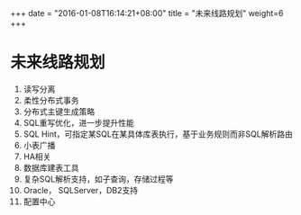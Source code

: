 +++
date = "2016-01-08T16:14:21+08:00"
title = "未来线路规划"
weight=6
+++
# 未来线路规划
1. 读写分离
2. 柔性分布式事务
3. 分布式主键生成策略
4. SQL重写优化，进一步提升性能
5. SQL Hint，可指定某SQL在某具体库表执行，基于业务规则而非SQL解析路由
6. 小表广播
7. HA相关
7. 数据库建表工具
8. 复杂SQL解析支持，如子查询，存储过程等
10. Oracle， SQLServer，DB2支持
11. 配置中心

